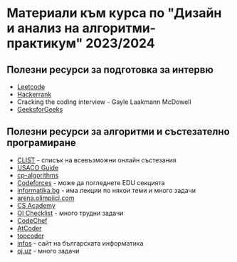 # Материали към курса по "Дизайн и анализ на алгоритми-практикум" 2023/2024 

## Полезни ресурси за подготовка за интервю
- [Leetcode](https://leetcode.com/) 
- [Hackerrank](https://www.hackerrank.com/)
- Cracking the coding interview - Gayle Laakmann McDowell
- [GeeksforGeeks](https://www.geeksforgeeks.org/)

## Полезни ресурси за алгоритми и състезателно програмиране
- [CLIST](https://clist.by/) - списък на всевъзможни онлайн състезания
- [USACO Guide](https://usaco.guide/)
- [cp-algorithms](https://cp-algorithms.com/)
- [Codeforces](https://codeforces.com/) - може да погледнете EDU секцията
- [informatika.bg](http://www.informatika.bg/) - има лекции по някoи теми и много задачи
- [arena.olimpiici.com](https://arena.olimpiici.com/#/)
- [CS Academy](https://csacademy.com/)
- [OI Checklist](https://oichecklist.pythonanywhere.com/) - много трудни задачи
- [CodeChef](https://www.codechef.com/)
- [AtCoder](https://atcoder.jp/)
- [topcoder](https://www.topcoder.com/)
- [infos](https://infos.infosbg.com/) - сайт на българската информатика
- [oj.uz](https://oj.uz/) - много задачи

